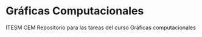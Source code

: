 # Gráficas Computacionales
ITESM CEM
Repositorio para las tareas del curso Gráficas computacionales 
